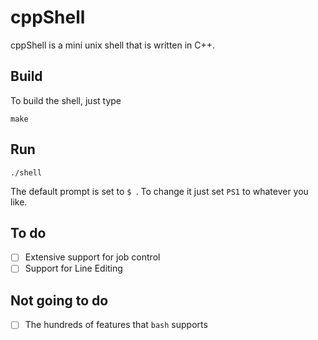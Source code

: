 # cppShell
cppShell is a mini unix shell that is written in C++.

## Build
To build the shell, just type
```
make
```

## Run
```
./shell
```
The default prompt is set to `$ `. To change it just set `PS1` to whatever
you like.

## To do
- [ ] Extensive support for job control
- [ ] Support for Line Editing

## Not going to do
- [ ] The hundreds of features that `bash` supports


